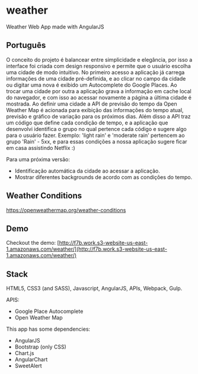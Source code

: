 # weather
Weather Web App made with AngularJS

## Português
O conceito do projeto é balancear entre simplicidade e elegância, por isso a interface foi criada com design responsivo e permite que o usuário escolha uma cidade de modo intuitivo. No primeiro acesso a aplicação já carrega informações de uma cidade pré-definida, e ao clicar no campo da cidade ou digitar uma nova é exibido um Autocomplete do Google Places. Ao trocar uma cidade por outra a aplicação grava a informação em cache local do navegador, e com isso ao acessar novamente a página a última cidade é mostrada. Ao definir uma cidade a API de previsão do tempo da Open Weather Map é acionada para exibição das informações do tempo atual, previsão e gráfico de variação para os próximos dias. Além disso a API traz um código que define cada condição de tempo, e a aplicação que desenvolvi identifica o grupo no qual pertence cada código e sugere algo para o usuário fazer. Exemplo: 'light rain' e 'moderate rain' pertencem ao grupo 'Rain' - 5xx, e para essas condições a nossa aplicação sugere ficar em casa assistindo Netflix :) 

Para uma próxima versão: 
- Identificação automática da cidade ao acessar a aplicação. 
- Mostrar diferentes backgrounds de acordo com as condições do tempo. 

## Weather Conditions
https://openweathermap.org/weather-conditions

## Demo
Checkout the demo: [http://f7b.work.s3-website-us-east-1.amazonaws.com/weather/](http://f7b.work.s3-website-us-east-1.amazonaws.com/weather/)

## Stack
HTML5, CSS3 (and SASS), Javascript, AngularJS, APIs, Webpack, Gulp.

APIS:
* Google Place Autocomplete
* Open Weather Map

This app has some dependencies:
* AngularJS
* Bootstrap (only CSS)
* Chart.js
* AngularChart
* SweetAlert